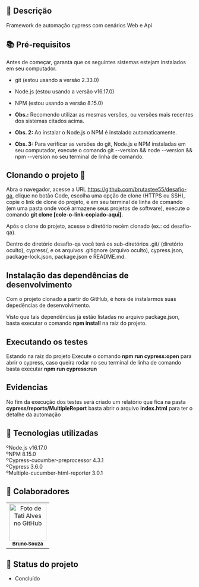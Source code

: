 ## :memo: Descrição
Framework de automação cypress com cenários Web e Api

## :books: Pré-requisitos
Antes de começar, garanta que os seguintes sistemas estejam instalados em seu computador.

* git (estou usando a versão 2.33.0)
* Node.js (estou usando a versão v16.17.0)
* NPM (estou usando a versão 8.15.0)
* <b>Obs.:</b> Recomendo utilizar as mesmas versões, ou versões mais recentes dos sistemas citados acima.

* <b>Obs. 2:</b> Ao instalar o Node.js o NPM é instalado automaticamente.

* <b>Obs. 3:</b> Para verificar as versões do git, Node.js e NPM instaladas em seu computador, execute o comando git --version && node --version && npm --version no seu terminal de linha de comando.

## Clonando o projeto 🐑
Abra o navegador, acesse a URL https://github.com/brutastee55/desafio-qa, clique no botão Code, escolha uma opção de clone (HTTPS ou SSH), copie o link de clone do projeto, e em seu terminal de linha de comando (em uma pasta onde você armazene seus projetos de software), execute o comando <b>git clone [cole-o-link-copiado-aqui].</b>

Após o clone do projeto, acesse o diretório recém clonado (ex.: cd desafio-qa).

Dentro do diretório desafio-qa você terá os sub-diretórios .git/ (diretório oculto), cypress/, e os arquivos .gitignore (arquivo oculto), cypress.json, package-lock.json, package.json e README.md.

## Instalação das dependências de desenvolvimento
Com o projeto clonado a partir do GitHub, é hora de instalarmos suas depedências de desenvolvimento.

Visto que tais dependências já estão listadas no arquivo package.json, basta executar o comando <b>npm install</b> na raiz do projeto.

## Executando os testes
Estando na raiz do projeto Execute o comando <b>npm run cypress:open</b> para abrir o cypress, caso queira rodar no seu terminal de linha de comando basta executar <b>npm run cypress:run</b>

## Evidencias
No fim da execução dos testes será criado um relatório que fica na pasta <b>cypress/reports/MultipleReport</b> basta abrir o arquivo <b>index.html</b> para ter o detalhe da automação 

## :wrench: Tecnologias utilizadas
ºNode.js v16.17.0\
ºNPM 8.15.0\
ºCypress-cucumber-preprocessor 4.3.1\
ºCypress 3.6.0\
ºMultiple-cucumber-html-reporter 3.0.1


## :handshake: Colaboradores
<table>
  <tr>
    <td align="center">
      <a href="https://gitlab.com/brutastee">
        <img src="https://gitlab.com/uploads/-/system/user/avatar/4485003/avatar.png?width=400" width="100px;" alt="Foto de Tati Alves no GitHub"/><br>
        <sub>
          <b>Bruno Souza</b>
        </sub>
      </a>
    </td>
  </tr>
</table>

## :dart: Status do projeto
* Concluído
